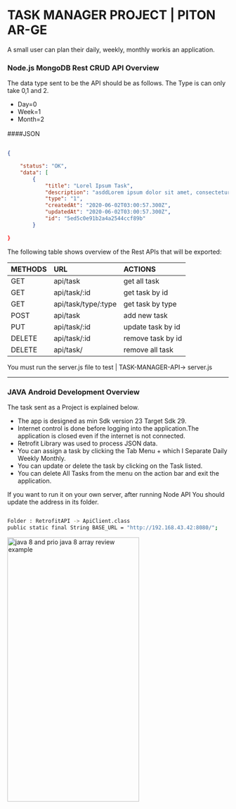  # TASK MANAGER PROJECT | PITON AR-GE
 

A small user can plan their daily, weekly, monthly workis an application.
 
 ### Node.js MongoDB Rest CRUD API Overview

The data type sent to be the API should be as follows. The Type is can only take 0,1 and 2.

                
* Day=0
* Week=1
* Month=2
                

####JSON　

```json

{

    "status": "OK",
    "data": [
        {
            "title": "Lorel Ipsum Task",
            "description": "asddLorem ipsum dolor sit amet, consectetur adipiscing elit, sed do eiusmod tempor incididunt ut labore",
            "type": "1",
            "createdAt": "2020-06-02T03:00:57.300Z",
            "updatedAt": "2020-06-02T03:00:57.300Z",
            "id": "5ed5c0e91b2a4a2544ccf89b"
        }
        
}

```


The following table shows overview of the Rest APIs that will be exported:

| METHODS    | URL                | ACTIONS              |
|:---        |:---                |:---                  |
| GET        | api/task           | get all task         |
| GET        | api/task/:id       | get task by id       |
| GET        | api/task/type/:type| get task by type     |
| POST       | api/task           | add new task         |
| PUT        | api/task/:id       | update task by id    |
| DELETE     | api/task/:id       | remove task by id    |
| DELETE     | api/task/          | remove all task      |


You must run the server.js file to test | TASK-MANAGER-API-> server.js 


----------------------------------------------------------------------------------------------------------

### JAVA Android Development Overview


The task sent as a Project is explained below.

* The app is designed as min Sdk version 23 Target Sdk 29.
* Internet control is done before logging into the application.The application is closed even if the internet is not connected.
* Retrofit Library was used to process JSON data.
* You can assign a task by clicking the Tab Menu + which I Separate Daily Weekly Monthly.
* You can update or delete the task by clicking on the Task listed.
* You can delete All Tasks from the menu on the action bar and exit the application.


If you want to run it on your own server, after running Node API You should update the address in its folder.

```sh

Folder : RetrofitAPI -> ApiClient.class
public static final String BASE_URL = "http://192.168.43.42:8080/";

```
<img width="300" height="600" alt="java 8 and prio java 8  array review example" src="https://github.com/ridvancakirtr/taskmanager/blob/master/app.gif">
